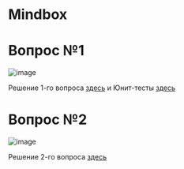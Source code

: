 # Mindbox
 
 # Вопрос №1
![image](https://user-images.githubusercontent.com/120338255/206930062-aaa09782-1603-4a65-bcb3-077b5603373d.png)

Решение 1-го вопроса [здесь](https://github.com/SaulGoodmanOff/Mindbox/tree/main/TheAreaOfFiguresLibrary) и
Юнит-тесты [здесь](https://github.com/SaulGoodmanOff/Mindbox/tree/main/TheAreaOfFiguresLibraryUnitTests)

# Вопрос №2
![image](https://user-images.githubusercontent.com/120338255/206930687-3d90c8da-4501-4541-9958-4ffc7b68cd3e.png)

Решение 2-го вопроса [здесь](https://github.com/SaulGoodmanOff/Mindbox/tree/main/%D0%92%D0%BE%D0%BF%D1%80%D0%BE%D1%81%20%E2%84%962)
